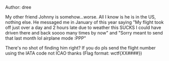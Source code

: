 Author: dree

My other friend Johnny is somehow...worse. All I know is he is in the US, nothing else. He messaged me in January of this year saying "My flight took off just over a day and 2 hours late due to weather this SUCKS I could have driven there and back soooo many times by now" and "Sorry meant to send that last month lol airplane mode :PPP"

There's no shot of finding him right? If you do pls send the flight number using the IATA code not ICAO thanks (Flag format: wctf{XX####})
